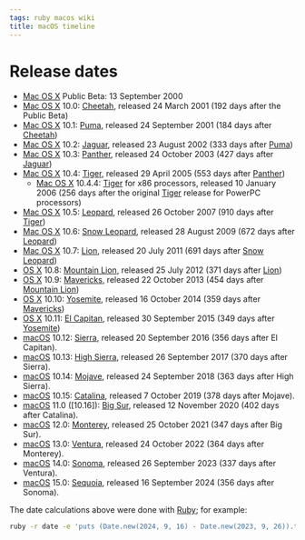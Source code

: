 ```yaml
---
tags: ruby macos wiki
title: macOS timeline
---
```


# Release dates

-   [Mac OS X](/wiki/Mac_OS_X) Public Beta: 13 September 2000
-   [Mac OS X](/wiki/Mac_OS_X) 10.0: [Cheetah](/wiki/Cheetah), released 24 March 2001 (192 days after the Public Beta)
-   [Mac OS X](/wiki/Mac_OS_X) 10.1: [Puma](/wiki/Puma), released 24 September 2001 (184 days after [Cheetah](/wiki/Cheetah))
-   [Mac OS X](/wiki/Mac_OS_X) 10.2: [Jaguar](/wiki/Jaguar), released 23 August 2002 (333 days after [Puma](/wiki/Puma))
-   [Mac OS X](/wiki/Mac_OS_X) 10.3: [Panther](/wiki/Panther), released 24 October 2003 (427 days after [Jaguar](/wiki/Jaguar))
-   [Mac OS X](/wiki/Mac_OS_X) 10.4: [Tiger](/wiki/Tiger), released 29 April 2005 (553 days after [Panther](/wiki/Panther))
    -   [Mac OS X](/wiki/Mac_OS_X) 10.4.4: [Tiger](/wiki/Tiger) for x86 processors, released 10 January 2006 (256 days after the original [Tiger](/wiki/Tiger) release for PowerPC processors)
-   [Mac OS X](/wiki/Mac_OS_X) 10.5: [Leopard](/wiki/Leopard), released 26 October 2007 (910 days after [Tiger](/wiki/Tiger))
-   [Mac OS X](/wiki/Mac_OS_X) 10.6: [Snow Leopard](/wiki/Snow_Leopard), released 28 August 2009 (672 days after [Leopard](/wiki/Leopard))
-   [Mac OS X](/wiki/Mac_OS_X) 10.7: [Lion](/wiki/Lion), released 20 July 2011 (691 days after [Snow Leopard](/wiki/Snow_Leopard))
-   [OS X](/wiki/OS_X) 10.8: [Mountain Lion](/wiki/Mountain_Lion), released 25 July 2012 (371 days after [Lion](/wiki/Lion))
-   [OS X](/wiki/OS_X) 10.9: [Mavericks](/wiki/Mavericks), released 22 October 2013 (454 days after [Mountain Lion](/wiki/Mountain_Lion))
-   [OS X](/wiki/OS_X) 10.10: [Yosemite](/wiki/Yosemite), released 16 October 2014 (359 days after [Mavericks](/wiki/Mavericks))
-   [OS X](/wiki/OS_X) 10.11: [El Capitan](/wiki/El_Capitan), released 30 September 2015 (349 days after [Yosemite](/wiki/Yosemite))
-   [macOS] 10.12: [Sierra](https://en.wikipedia.org/wiki/MacOS_Sierra), released 20 September 2016 (356 days after El Capitan).
-   [macOS] 10.13: [High Sierra](https://en.wikipedia.org/wiki/MacOS_High_Sierra), released 26 September 2017 (370 days after Sierra).
-   [macOS] 10.14: [Mojave](https://en.wikipedia.org/wiki/MacOS_Mojave), released 24 September 2018 (363 days after High Sierra).
-   [macOS] 10.15: [Catalina](https://en.wikipedia.org/wiki/MacOS_Catalina), released 7 October 2019 (378 days after Mojave).
-   [macOS] 11.0 ([10.16]): [Big Sur](https://en.wikipedia.org/wiki/MacOS_Big_Sur), released 12 November 2020 (402 days after Catalina).
-   [macOS] 12.0: [Monterey](https://en.wikipedia.org/wiki/MacOS_Monterey), released 25 October 2021 (347 days after Big Sur).
-   [macOS] 13.0: [Ventura](https://en.wikipedia.org/wiki/MacOS_Ventura), released 24 October 2022 (364 days after Monterey).
-   [macOS] 14.0: [Sonoma](https://en.wikipedia.org/wiki/MacOS_Sonoma), released 26 September 2023 (337 days after Ventura).
-   [macOS] 15.0: [Sequoia](https://en.wikipedia.org/wiki/MacOS_Sequoia), released 16 September 2024 (356 days after Sonoma).

The date calculations above were done with [Ruby](/wiki/Ruby); for example:

```bash
ruby -r date -e 'puts (Date.new(2024, 9, 16) - Date.new(2023, 9, 26)).to_i'
```

<!-- References -->

[macos]: /wiki/macOS
